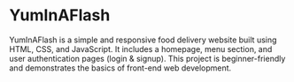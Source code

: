 # YumInAFlash
YumInAFlash is a simple and responsive food delivery website built using HTML, CSS, and JavaScript. It includes a homepage, menu section, and user authentication pages (login &amp; signup). This project is beginner-friendly and demonstrates the basics of front-end web development.
